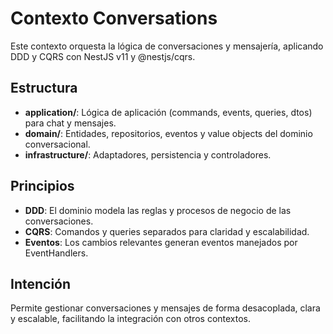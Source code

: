 # Contexto Conversations

Este contexto orquesta la lógica de conversaciones y mensajería, aplicando DDD y CQRS con NestJS v11 y @nestjs/cqrs.

## Estructura
- **application/**: Lógica de aplicación (commands, events, queries, dtos) para chat y mensajes.
- **domain/**: Entidades, repositorios, eventos y value objects del dominio conversacional.
- **infrastructure/**: Adaptadores, persistencia y controladores.

## Principios
- **DDD**: El dominio modela las reglas y procesos de negocio de las conversaciones.
- **CQRS**: Comandos y queries separados para claridad y escalabilidad.
- **Eventos**: Los cambios relevantes generan eventos manejados por EventHandlers.

## Intención
Permite gestionar conversaciones y mensajes de forma desacoplada, clara y escalable, facilitando la integración con otros contextos.
